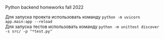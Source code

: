 Python backend homeworks fall 2022

Для запуска проекта использовать команду `python -m uvicorn app.main:app --reload` <br>
Для запуска тестов использовать команду `python -m unittest discover -s src/ -p "*test.py"`